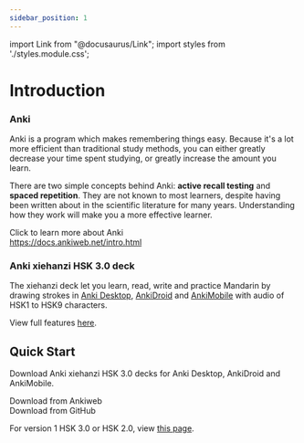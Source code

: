 ```yaml
---
sidebar_position: 1
---
```


import Link from "@docusaurus/Link";
import styles from './styles.module.css';


# Introduction

### Anki

Anki is a program which makes remembering things easy. Because it's a lot more efficient than traditional study methods, you can either greatly decrease your time spent studying, or greatly increase the amount you learn.

There are two simple concepts behind Anki: **active recall testing** and **spaced repetition**. They are not known to most learners, despite having been written about in the scientific literature for many years. Understanding how they work will make you a more effective learner.

Click to learn more about Anki<br/>
https://docs.ankiweb.net/intro.html

### Anki xiehanzi HSK 3.0 deck

The xiehanzi deck let you learn, read, write and practice Mandarin by drawing strokes in [Anki Desktop](https://apps.ankiweb.net/), [AnkiDroid](https://play.google.com/store/apps/details?id=com.ichi2.anki) and [AnkiMobile](https://apps.apple.com/us/app/ankimobile-flashcards/id373493387) with audio of HSK1 to HSK9 characters.

View full features [here](features.md).

## Quick Start

Download Anki xiehanzi HSK 3.0 decks for Anki Desktop, AnkiDroid and AnkiMobile.

<div className={styles.buttons}>
    <Link
    className="button button--primary button--md margin--sm"
    to="https://ankiweb.net/shared/info/1063372083">
    Download from Ankiweb
    </Link>
</div>

<div className={styles.buttons}>
    <Link
    className="button button--primary button--md margin--sm"
    to="https://github.com/krmanik/Anki-xiehanzi/releases">
    Download from GitHub
    </Link>
</div>

For version 1 HSK 3.0 or HSK 2.0, view [this page](gettings-started/download.md).
